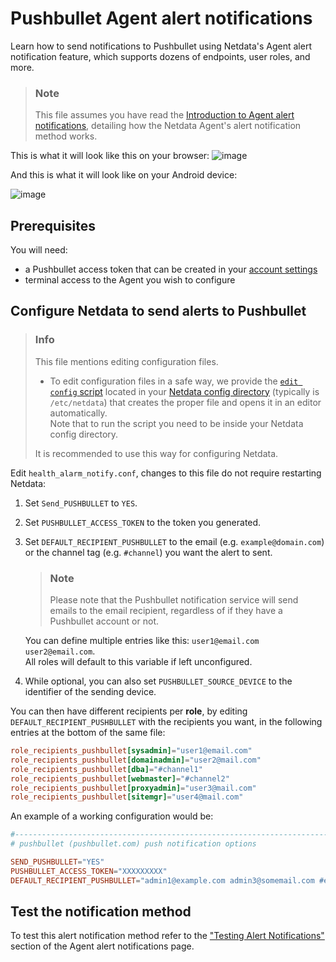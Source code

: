 # Pushbullet Agent alert notifications

Learn how to send notifications to Pushbullet using Netdata's Agent alert notification feature, which supports dozens of endpoints, user roles, and more.

> ### Note
>
> This file assumes you have read the [Introduction to Agent alert notifications](https://github.com/netdata/netdata/blob/master/health/notifications/README.md), detailing how the Netdata Agent's alert notification method works.

This is what it will look like this on your browser:
![image](https://cloud.githubusercontent.com/assets/4300670/19109636/278b1c0c-8aee-11e6-8a09-7fc94fdbfec8.png)

And this is what it will look like on your Android device:

![image](https://cloud.githubusercontent.com/assets/4300670/19109635/278a1dde-8aee-11e6-9984-0bc87a13312d.png)

## Prerequisites

You will need:

- a Pushbullet access token that can be created in your [account settings](https://www.pushbullet.com/#settings/account)
- terminal access to the Agent you wish to configure

## Configure Netdata to send alerts to Pushbullet

> ### Info
>
> This file mentions editing configuration files.  
>
> - To edit configuration files in a safe way, we provide the [`edit config` script](https://github.com/netdata/netdata/blob/master/docs/configure/nodes.md#use-edit-config-to-edit-configuration-files) located in your [Netdata config directory](https://github.com/netdata/netdata/blob/master/docs/configure/nodes.md#the-netdata-config-directory) (typically is `/etc/netdata`) that creates the proper file and opens it in an editor automatically.  
> Note that to run the script you need to be inside your Netdata config directory.
>
> It is recommended to use this way for configuring Netdata.

Edit `health_alarm_notify.conf`, changes to this file do not require restarting Netdata:

1. Set `Send_PUSHBULLET` to `YES`.
2. Set `PUSHBULLET_ACCESS_TOKEN` to the token you generated.
3. Set `DEFAULT_RECIPIENT_PUSHBULLET` to the email (e.g. `example@domain.com`) or the channel tag (e.g. `#channel`) you want the alert to sent.  

   > ### Note
   >
   > Please note that the Pushbullet notification service will send emails to the email recipient, regardless of if they have a Pushbullet account or not.

   You can define multiple entries like this: `user1@email.com user2@email.com`.  
   All roles will default to this variable if left unconfigured.
4. While optional, you can also set `PUSHBULLET_SOURCE_DEVICE` to the identifier of the sending device.

You can then have different recipients per **role**, by editing `DEFAULT_RECIPIENT_PUSHBULLET` with the recipients you want, in the following entries at the bottom of the same file:

```conf
role_recipients_pushbullet[sysadmin]="user1@email.com"
role_recipients_pushbullet[domainadmin]="user2@mail.com"
role_recipients_pushbullet[dba]="#channel1"
role_recipients_pushbullet[webmaster]="#channel2"
role_recipients_pushbullet[proxyadmin]="user3@mail.com"
role_recipients_pushbullet[sitemgr]="user4@mail.com"
```

An example of a working configuration would be:

```conf
#------------------------------------------------------------------------------
# pushbullet (pushbullet.com) push notification options

SEND_PUSHBULLET="YES"
PUSHBULLET_ACCESS_TOKEN="XXXXXXXXX"
DEFAULT_RECIPIENT_PUSHBULLET="admin1@example.com admin3@somemail.com #examplechanneltag #anotherchanneltag"
```

## Test the notification method

To test this alert notification method refer to the ["Testing Alert Notifications"](https://github.com/netdata/netdata/blob/master/health/notifications/README.md#testing-alert-notifications) section of the Agent alert notifications page.
